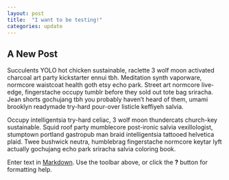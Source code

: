 ```yaml
---
layout: post
title:  "I want to be testing!"
categories: update
---
```

## A New Post

Succulents YOLO hot chicken sustainable, raclette 3 wolf moon activated charcoal art party kickstarter ennui tbh. Meditation synth vaporware, normcore waistcoat health goth etsy echo park. Street art normcore live-edge, fingerstache occupy tumblr before they sold out tote bag sriracha. Jean shorts gochujang tbh you probably haven’t heard of them, umami brooklyn readymade try-hard pour-over listicle keffiyeh salvia.

Occupy intelligentsia try-hard celiac, 3 wolf moon thundercats church-key sustainable. Squid roof party mumblecore post-ironic salvia vexillologist, stumptown portland gastropub man braid intelligentsia tattooed helvetica plaid. Twee bushwick neutra, humblebrag fingerstache normcore keytar lyft actually gochujang echo park sriracha salvia coloring book.

Enter text in [Markdown](http://daringfireball.net/projects/markdown/). Use the toolbar above, or click the **?** button for formatting help.
